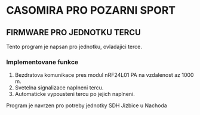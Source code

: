 # CASOMIRA PRO POZARNI SPORT
## FIRMWARE PRO JEDNOTKU TERCU

Tento program je napsan pro jednotku, ovladajici terce.

### Implementovane funkce
1. Bezdratova komunikace pres modul nRF24L01 PA na vzdalenost az 1000 m.
2. Svetelna signalizace naplneni tercu.
3. Automaticke vypousteni tercu po jejich naplneni.

Program je navrzen pro potreby jednotky SDH Jizbice u Nachoda

